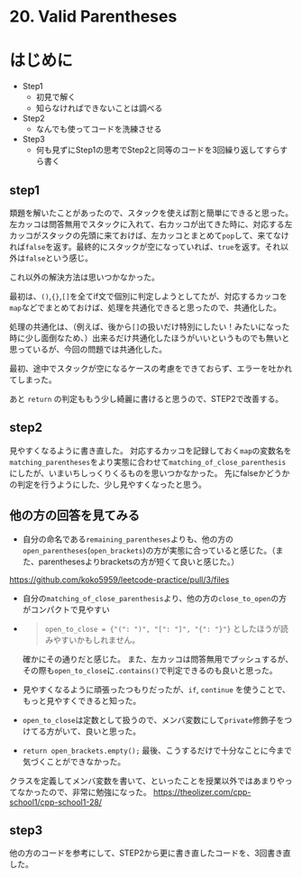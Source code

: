 # 20. Valid Parentheses
# はじめに
 - Step1
     - 初見で解く
     - 知らなければできないことは調べる
 - Step2
     - なんでも使ってコードを洗練させる
 - Step3
     - 何も見ずにStep1の思考でStep2と同等のコードを3回繰り返してすらすら書く

## step1
類題を解いたことがあったので、スタックを使えば割と簡単にできると思った。
左カッコは問答無用でスタックに入れて、右カッコが出てきた時に、対応する左カッコがスタックの先頭に来ておけば、左カッコとまとめて`pop`して、来てなければ`false`を返す。最終的にスタックが空になっていれば、`true`を返す。それ以外は`false`という感じ。

これ以外の解決方法は思いつかなかった。

最初は、`()`,`{}`,`[]`を全てif文で個別に判定しようとしてたが、対応するカッコを`map`などでまとめておけば、処理を共通化できると思ったので、共通化した。

処理の共通化は、（例えば、後から`[]`の扱いだけ特別にしたい！みたいになった時に少し面倒なため、）出来るだけ共通化したほうがいいというものでも無いと思っているが、今回の問題では共通化した。

最初、途中でスタックが空になるケースの考慮をできておらず、エラーを吐かれてしまった。

あと `return` の判定ももう少し綺麗に書けると思うので、STEP2で改善する。

## step2
見やすくなるように書き直した。
対応するカッコを記録しておく`map`の変数名を`matching_parentheses`をより実態に合わせて`matching_of_close_parenthesis`にしたが、いまいちしっくりくるものを思いつかなかった。
先にfalseかどうかの判定を行うようにした、少し見やすくなったと思う。

## 他の方の回答を見てみる
- 自分の命名である`remaining_parentheses`よりも、他の方の`open_parentheses`(`open_brackets`)の方が実態に合っていると感じた。（また、parenthesesよりbracketsの方が短くて良いと感じた。）

https://github.com/koko5959/leetcode-practice/pull/3/files
- 自分の`matching_of_close_parenthesis`より、他の方の`close_to_open`の方がコンパクトで見やすい
- > `open_to_close = {"(": ")", "[": "]", "{": "}"}` としたほうが読みやすいかもしれません。

    確かにその通りだと感じた。
    また、左カッコは問答無用でプッシュするが、その際も`open_to_close`に`.contains()`で判定できるのも良いと思った。
- 見やすくなるように頑張ったつもりだったが、`if`, `continue` を使うことで、もっと見やすくできると知った。
- `open_to_close`は定数として扱うので、メンバ変数にして`private`修飾子をつけてる方がいて、良いと思った。
- `return open_brackets.empty();` 最後、こうするだけで十分なことに今まで気づくことができなかった。

クラスを定義してメンバ変数を書いて、といったことを授業以外ではあまりやってなかったので、非常に勉強になった。
https://theolizer.com/cpp-school1/cpp-school1-28/

## step3
他の方のコードを参考にして、STEP2から更に書き直したコードを、3回書き直した。
